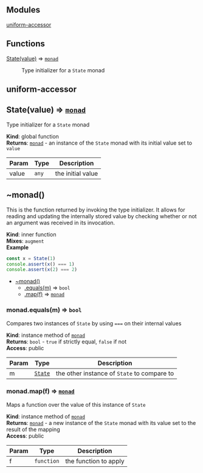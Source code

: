 ## Modules

<dl>
<dt><a href="#module_uniform-accessor">uniform-accessor</a></dt>
<dd></dd>
</dl>

## Functions

<dl>
<dt><a href="#State">State(value)</a> ⇒ <code><a href="#monad">monad</a></code></dt>
<dd><p>Type initializer for a <code>State</code> monad</p>
</dd>
</dl>

<a name="module_uniform-accessor"></a>

## uniform-accessor
<a name="State"></a>

## State(value) ⇒ <code>[monad](#monad)</code>
Type initializer for a `State` monad

**Kind**: global function  
**Returns**: <code>[monad](#monad)</code> - an instance of the `State` monad with its initial value set to `value`  

| Param | Type | Description |
| --- | --- | --- |
| value | <code>any</code> | the initial value |

<a name="monad"></a>

## ~monad()
This is the function returned by invoking the type initializer.
It allows for reading and updating the internally stored value
by checking whether or not an argument was received in its
invocation.

**Kind**: inner function  
**Mixes**: <code>augment</code>  
**Example**  
```js
const x = State(1)
console.assert(x() === 1)
console.assert(x(2) === 2)
```

* [~monad()](#monad)
    * [.equals(m)](#monad+equals) ⇒ <code>bool</code>
    * [.map(f)](#monad+map) ⇒ <code>[monad](#monad)</code>

<a name="monad+equals"></a>

### monad.equals(m) ⇒ <code>bool</code>
Compares two instances of `State` by using `===` on their internal values

**Kind**: instance method of <code>[monad](#monad)</code>  
**Returns**: <code>bool</code> - `true` if strictly equal, `false` if not  
**Access**: public  

| Param | Type | Description |
| --- | --- | --- |
| m | <code>[State](#State)</code> | the other instance of `State` to compare to |

<a name="monad+map"></a>

### monad.map(f) ⇒ <code>[monad](#monad)</code>
Maps a function over the value of this instance of `State`

**Kind**: instance method of <code>[monad](#monad)</code>  
**Returns**: <code>[monad](#monad)</code> - a new instance of the `State` monad with its value set to the
result of the mapping  
**Access**: public  

| Param | Type | Description |
| --- | --- | --- |
| f | <code>function</code> | the function to apply |

